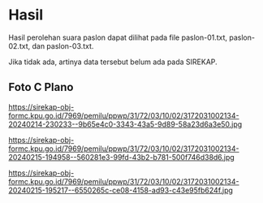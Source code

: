 # Hasil

Hasil perolehan suara paslon dapat dilihat pada file paslon-01.txt, paslon-02.txt, dan paslon-03.txt.

Jika tidak ada, artinya data tersebut belum ada pada SIREKAP.

## Foto C Plano

https://sirekap-obj-formc.kpu.go.id/7969/pemilu/ppwp/31/72/03/10/02/3172031002134-20240214-230233--9b65e4c0-3343-43a5-9d89-58a23d6a3e50.jpg

https://sirekap-obj-formc.kpu.go.id/7969/pemilu/ppwp/31/72/03/10/02/3172031002134-20240215-194958--560281e3-99fd-43b2-b781-500f746d38d6.jpg

https://sirekap-obj-formc.kpu.go.id/7969/pemilu/ppwp/31/72/03/10/02/3172031002134-20240215-195217--6550265c-ce08-4158-ad93-c43e95fb624f.jpg
